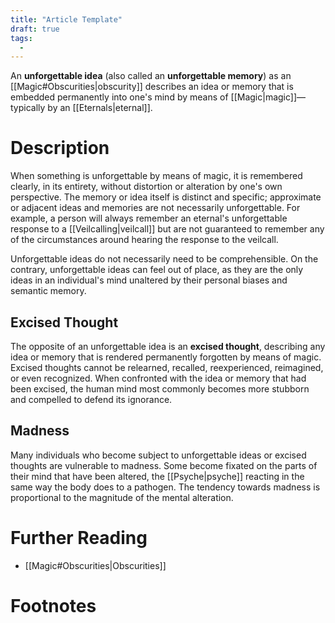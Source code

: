 ```yaml
---
title: "Article Template"
draft: true
tags:
  - 
---
```


An **unforgettable idea** (also called an **unforgettable memory**) as an [[Magic#Obscurities|obscurity]] describes an idea or memory that is embedded permanently into one's mind by means of [[Magic|magic]]—typically by an [[Eternals|eternal]]. 

# Description
When something is unforgettable by means of magic, it is remembered clearly, in its entirety, without distortion or alteration by one's own perspective. The memory or idea itself is distinct and specific; approximate or adjacent ideas and memories are not necessarily unforgettable. For example, a person will always remember an eternal's unforgettable response to a [[Veilcalling|veilcall]] but are not guaranteed to remember any of the circumstances around hearing the response to the veilcall.

Unforgettable ideas do not necessarily need to be comprehensible. On the contrary, unforgettable ideas can feel out of place, as they are the only ideas in an individual's mind unaltered by their personal biases and semantic memory.

## Excised Thought
The opposite of an unforgettable idea is an **excised thought**, describing any idea or memory that is rendered permanently forgotten by means of magic. Excised thoughts cannot be relearned, recalled, reexperienced, reimagined, or even recognized. When confronted with the idea or memory that had been excised, the human mind most commonly becomes more stubborn and compelled to defend its ignorance. 

## Madness
Many individuals who become subject to unforgettable ideas or excised thoughts are vulnerable to madness. Some become fixated on the parts of their mind that have been altered, the [[Psyche|psyche]] reacting in the same way the body does to a pathogen. The tendency towards madness is proportional to the magnitude of the mental alteration.

# Further Reading
- [[Magic#Obscurities|Obscurities]]

# Footnotes
[^tag]:![[uyu.svg|12]] **[[OOU]]**: This is an example of an out-of-universe footnote using the 우유/house character. 